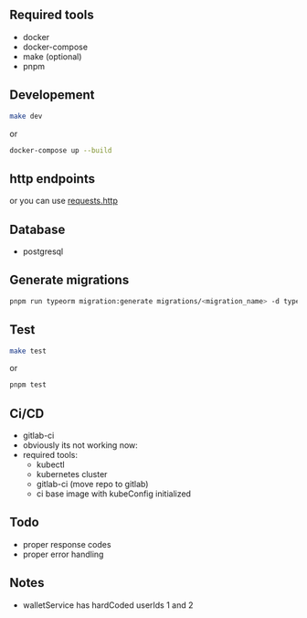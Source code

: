 ## Required tools
- docker
- docker-compose
- make (optional)
- pnpm

## Developement

```bash
make dev
```

or

```bash
docker-compose up --build
```


## http endpoints


or you can use [requests.http](https://github.com/soltanireza65/arsonex-challenge/blob/main/requests.http)

## Database
- postgresql

## Generate migrations
```bash
pnpm run typeorm migration:generate migrations/<migration_name> -d typeOrm.config.ts
```

## Test

```bash
make test
```

or 

```bash
pnpm test
```


## Ci/CD
- gitlab-ci
- obviously its not working now:
- required tools:
  - kubectl
  - kubernetes cluster
  - gitlab-ci (move repo to gitlab)
  - ci base image with kubeConfig initialized
  

## Todo
- proper response codes
- proper error handling

## Notes
- walletService has hardCoded userIds 1 and 2